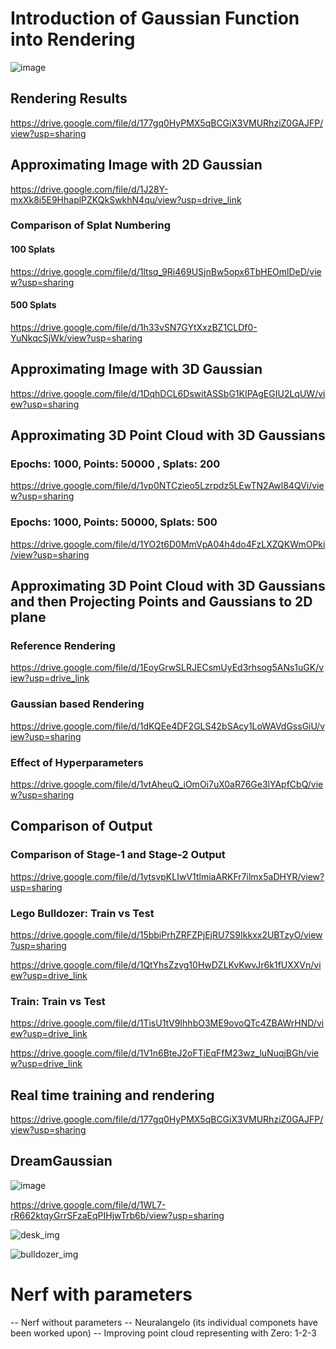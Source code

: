 # Introduction of Gaussian Function into Rendering

![image](https://github.com/antidianuj/gaussian_heart/assets/47445756/a8f7712f-702f-436b-a537-81bd90529be5)


## Rendering Results
https://drive.google.com/file/d/177gq0HyPMX5qBCGiX3VMURhziZ0GAJFP/view?usp=sharing


## Approximating Image with 2D Gaussian
https://drive.google.com/file/d/1J28Y-mxXk8i5E9HhaplPZKQkSwkhN4qu/view?usp=drive_link

### Comparison of Splat Numbering
#### 100 Splats
https://drive.google.com/file/d/1ltsq_9Ri469USjnBw5opx6TbHEOmlDeD/view?usp=sharing

#### 500 Splats
https://drive.google.com/file/d/1h33vSN7GYtXxzBZ1CLDf0-YuNkqcSjWk/view?usp=sharing



## Approximating Image with 3D Gaussian
https://drive.google.com/file/d/1DqhDCL6DswitASSbG1KIPAgEGIU2LqUW/view?usp=sharing


## Approximating 3D Point Cloud with 3D Gaussians

### Epochs: 1000, Points: 50000 , Splats: 200
https://drive.google.com/file/d/1vp0NTCzieo5Lzrpdz5LEwTN2Awl84QVi/view?usp=sharing


### Epochs: 1000, Points: 50000, Splats: 500
https://drive.google.com/file/d/1YO2t6D0MmVpA04h4do4FzLXZQKWmOPki/view?usp=sharing

## Approximating 3D Point Cloud with 3D Gaussians and then Projecting Points and Gaussians to 2D plane

### Reference Rendering
https://drive.google.com/file/d/1EoyGrwSLRJECsmUyEd3rhsog5ANs1uGK/view?usp=drive_link

### Gaussian based Rendering
https://drive.google.com/file/d/1dKQEe4DF2GLS42bSAcy1LoWAVdGssGiU/view?usp=sharing

### Effect of Hyperparameters
https://drive.google.com/file/d/1vtAheuQ_iOmOi7uX0aR76Ge3lYApfCbQ/view?usp=sharing




## Comparison of Output

### Comparison of Stage-1 and Stage-2 Output
https://drive.google.com/file/d/1ytsvpKLIwV1tlmiaARKFr7ilmx5aDHYR/view?usp=sharing


### Lego Bulldozer: Train vs Test
https://drive.google.com/file/d/15bbiPrhZRFZPjEjRU7S9Ikkxx2UBTzyO/view?usp=sharing

https://drive.google.com/file/d/1QtYhsZzvg10HwDZLKvKwvJr6k1fUXXVn/view?usp=drive_link


### Train: Train vs Test
https://drive.google.com/file/d/1TisU1tV9IhhbO3ME9ovoQTc4ZBAWrHND/view?usp=drive_link

https://drive.google.com/file/d/1V1n6BteJ2oFTiEqFfM23wz_luNuqjBGh/view?usp=drive_link


## Real time training and rendering
https://drive.google.com/file/d/177gq0HyPMX5qBCGiX3VMURhziZ0GAJFP/view?usp=sharing


















## DreamGaussian


![image](https://github.com/antidianuj/gaussian_heart/assets/47445756/4718866f-044a-4a74-aee2-6a843ecc84da)




https://drive.google.com/file/d/1WL7-rR662ktqyGrrSFzaEqPIHjwTrb6b/view?usp=sharing


![desk_img](https://github.com/antidianuj/gaussian_heart/assets/47445756/10603047-5d58-40ec-b695-7db9464f8eee)


![bulldozer_img](https://github.com/antidianuj/gaussian_heart/assets/47445756/c2d5d580-e75c-4efc-bcdc-d8cdf97553ae)








# Nerf with parameters



-- Nerf without parameters
-- Neuralangelo (its individual componets have been worked upon)
-- Improving point cloud representing with Zero: 1-2-3



















